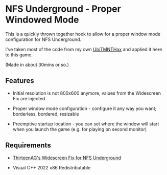 # NFS Underground - Proper Windowed Mode

This is a quickly thrown together hook to allow for a proper window mode configuration for NFS Underground.

I've taken most of the code from my own [UbiTMNTHax](https://github.com/xan1242/UbiTMNTHax) and applied it here to this game.

(Made in about 30mins or so.)

## Features

- Initial resolution is not 800x600 anymore, values from the Widescreen Fix are injected

- Proper window mode configuration - configure it any way you want; borderless, bordered, resizable

- Preemptive startup location - you can set where the window will start when you launch the game (e.g. for playing on second monitor)

## Requirements

- [ThirteenAG's Widescreen Fix for NFS Underground](https://github.com/ThirteenAG/WidescreenFixesPack)

- Visual C++ 2022 x86 Redistributable


